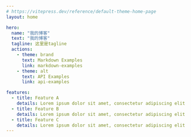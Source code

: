 ```yaml
---
# https://vitepress.dev/reference/default-theme-home-page
layout: home

hero:
  name: "我的博客"
  text: "我的博客"
  tagline: 这里是tagline
  actions:
    - theme: brand
      text: Markdown Examples
      link: markdown-examples
    - theme: alt
      text: API Examples
      link: api-examples

features:
  - title: Feature A
    details: Lorem ipsum dolor sit amet, consectetur adipiscing elit
  - title: Feature B
    details: Lorem ipsum dolor sit amet, consectetur adipiscing elit
  - title: Feature C
    details: Lorem ipsum dolor sit amet, consectetur adipiscing elit
---
```


